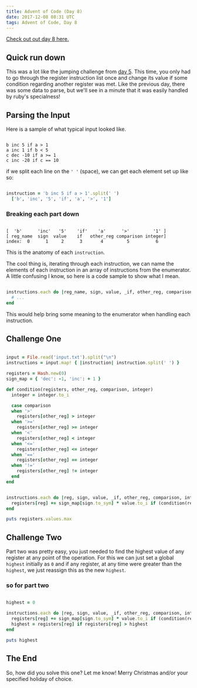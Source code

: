 ```yaml
---
title: Advent of Code (Day 8)
date: 2017-12-08 08:31 UTC
tags: Advent of Code, Day 8
---
```


[Check out out day 8 here.](https://adventofcode.com/2017/day/7)

## Quick run down

This was a lot like the jumping challenge from [day
5](https://adventofcode.com/2017/day/5).  This time, you only had to go through
the register instruction list once and change its value if some condition
regarding another register was met.  Like the previous day, there was some data
to parse, but we'll see in a minute that it was easily handled by ruby's
specialness!

## Parsing the Input

Here is a sample of what typical input looked like.

~~~

b inc 5 if a > 1
a inc 1 if b < 5
c dec -10 if a >= 1
c inc -20 if c == 10
~~~

if we split each line on the `' '` (space), we can get each element set up like
so:

~~~ ruby

instruction = 'b inc 5 if a > 1'.split(' ')
  ['b', 'inc', '5', 'if', 'a', '>', '1']
~~~

### Breaking each part down

~~~

[  'b'      'inc'   '5'    'if'    'a'      '>'         '1' ]
[ reg_name  sign  value    if   other_reg comparison integer]
index:  0      1     2      3       4         5          6
~~~

This is the anatomy of each `instruction`.

The cool thing is, iterating through each instruction, we can name the elements
of each instruction in an array of instructions from the enumerator.  A little
confusing I know, so here is a code sample to show what I mean.

~~~ ruby

instructions.each do |reg_name, sign, value, _if, other_reg, comparison, integer|
  # ...
end
~~~

This would help bring some meaning to the enumerator when handling each
instruction.

## Challenge One

~~~ ruby

input = File.read('input.txt').split("\n")
instructions = input.map! { |instruction| instruction.split(' ') }

registers = Hash.new(0)
sign_map = { 'dec': -1, 'inc': + 1 }

def condition(registers, other_reg, comparison, integer)
  integer = integer.to_i

  case comparison
  when '>'
    registers[other_reg] > integer
  when '>='
    registers[other_reg] >= integer
  when '<'
    registers[other_reg] < integer
  when '<='
    registers[other_reg] <= integer
  when '=='
    registers[other_reg] == integer
  when '!='
    registers[other_reg] != integer
  end
end


instructions.each do |reg, sign, value, _if, other_reg, comparison, integer|
  registers[reg] += sign_map[sign.to_sym] * value.to_i if (condition(registers, other_reg, comparison, integer))
end

puts registers.values.max
~~~

## Challenge Two

Part two was pretty easy, you just needed to find the highest value of any
register at any point of the operation.  For this we can just set a global
`highest` initially as `0` and if any register, at any time were greater than the
`highest`, we just reassign this as the new `highest`.

### so for part two

~~~ ruby

highest = 0

instructions.each do |reg, sign, value, _if, other_reg, comparison, integer|
  registers[reg] += sign_map[sign.to_sym] * value.to_i if (condition(registers, other_reg, comparison, integer))
  highest = registers[reg] if registers[reg] > highest
end

puts highest
~~~

## The End

So, how did you solve this one?  Let me know!  Merry Christmas and/or your
specified holiday of choice.
